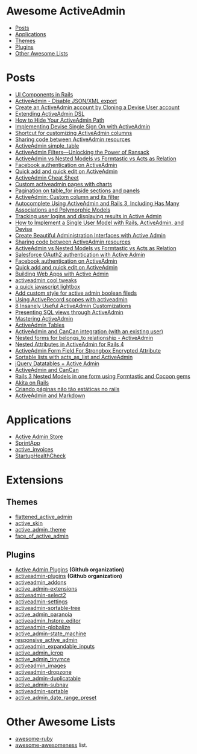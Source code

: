 Awesome ActiveAdmin
===================
* [Posts](#posts)
* [Applications](#applications)
* [Themes](#themes)
* [Plugins](#plugins)
* [Other Awesome Lists](#other-awesome-lists)

Posts
=====
* [UI Components in Rails](https://medium.com/@alessandro1997/ui-components-in-rails-7f9373f0f2f)
* [ActiveAdmin - Disable JSON/XML export](https://coderwall.com/p/qzlssg/activeadmin-disable-json-xml-export)
* [Create an ActiveAdmin account by Cloning a Devise User account](https://coderwall.com/p/k4bbnq/create-an-activeadmin-account-by-cloning-a-devise-user-account)
* [Extending ActiveAdmin DSL](https://coderwall.com/p/wadeva/extending-activeadmin-dsl)
* [How to Hide Your ActiveAdmin Path](https://coderwall.com/p/2luxig/how-to-hide-your-activeadmin-path)
* [Implementing Devise Single Sign On with ActiveAdmin](http://goo.gl/cnyLTC)
* [Shortcut for customizing ActiveAdmin columns](https://coderwall.com/p/epu-va/shortcut-for-customizing-activeadmin-columns)
* [Sharing code between ActiveAdmin resources](http://tmichel.github.io/2015/02/22/sharing-code-between-activeadmin-resources/)
* [ActiveAdmin simple_table](http://rubyglasses.blogspot.com.br/2015/02/activeadmin-simpletable.html)
* [ActiveAdmin Filters—Unlocking the Power of Ransack](http://viget.com/extend/activeadmin-filters-unlocking-the-power-of-ransack)
* [ActiveAdmin vs Nested Models vs Formtastic vs Acts as Relation](https://coderwall.com/p/cms9ma/)
* [Facebook authentication on ActiveAdmin](http://helabs.com/blog/2014/04/07/facebook-authentication-on-activeadmin/)
* [Quick add and quick edit on ActiveAdmin](http://helabs.com/blog/2014/05/28/quick-add-and-quick-edit-on-active-admin/)
* [ActiveAdmin Cheat Sheet](http://engineering.coachup.com/activeadmin-cheat-sheet/)
* [Custom activeadmin pages with charts](http://juanda.me/create-custom-activeadmin-pages-with-charts/)
* [Pagination on table_for inside sections and panels](https://github.com/activeadmin/activeadmin/issues/1116)
* [ActiveAdmin: Custom column and its filter](http://codeonhill.com/activeadmin-custom-column-and-its-filter/)
* [Autocomplete Using ActiveAdmin and Rails 3, Including Has Many Associations and Polymorphic Models](http://www.metaltoad.com/blog/activeadmin-autocomplete-rails3)
* [Tracking user logins and displaying results in Active Admin](https://labs.kollegorna.se/blog/2015/05/activeadmin-logins/)
* [How to Implement a Single User Model with Rails, ActiveAdmin, and Devise](http://dan.doezema.com/2012/02/how-to-implement-a-single-user-model-with-rails-activeadmin-and-devise/)
* [Create Beautiful Administration Interfaces with Active Admin](http://mattbriney.com/2011/09/create-beautiful-administration-interfaces-with-active-admin/)
* [Sharing code between ActiveAdmin resources](http://tmichel.github.io/2015/02/22/sharing-code-between-activeadmin-resources)
* [ActiveAdmin vs Nested Models vs Formtastic vs Acts as Relation](https://coderwall.com/p/cms9ma)
* [Salesforce OAuth2 authentication with Active Admin](http://ejholmes.io/2012/04/08/active-admin-with-omniauth.html)
* [Facebook authentication on ActiveAdmin](http://helabs.com.br/blog/2014/04/07/facebook-authentication-on-activeadmin/)
* [Quick add and quick edit on ActiveAdmin](http://helabs.com.br/blog/2014/05/28/quick-add-and-quick-edit-on-active-admin/)
* [Building Web Apps with Active Admin](http://reverbhq.com/blog/2012/08/building-web-apps-with-activeadmin/)
* [activeadmin cool tweaks](http://amolnpujari.wordpress.com/2013/10/23/activeadmin-cool-tweaks/)
* [a quick javascript lightbox](http://amolnpujari.wordpress.com/2013/12/19/a-quick-javascript-lightbox/)
* [Add custom style for active admin boolean fileds](http://salayhin.wordpress.com/2014/04/24/add-custom-style-for-active-admin-boolean-fileds/)
* [Using ActiveRecord scopes with activeadmin](http://www.reinteractive.net/posts/189-using-activerecord-scopes-with-activeadmin)
* [8 Insanely Useful ActiveAdmin Customizations](http://viget.com/extend/8-insanely-useful-activeadmin-customizations)
* [Presenting SQL views through ActiveAdmin](http://lorefnon.me/2014/07/13/presenting-sql-views-through-active-admin.html)
* [Mastering ActiveAdmin](http://staal.io/blog/2013/02/26/mastering-activeadmin/)
* [ActiveAdmin Tables](http://codequizzes.wordpress.com/2013/05/22/activeadmin-tables/)
* [ActiveAdmin and CanCan integration (with an existing user)](http://sush.github.io/posts/active-admin-and-cancan-integration/)
* [Nested forms for belongs_to relationship - ActiveAdmin](http://eshaiju.blogspot.com.br/2014/03/nested-forms-for-belongsto-relationship.html?m=1)
* [Nested Attributes in ActiveAdmin for Rails 4](http://www.yoniweisbrod.com/nested-attributes-in-activeadmin-for-rails-4/)
* [ActiveAdmin Form Field For Strongbox Encrypted Attribute](http://seankibler.com/activeadmin-form-field-for-strongbox-encrypted-attribute)
* [Sortable lists with acts_as_list and ActiveAdmin](http://www.mossity.com/2011/07/08/sortable-lists-with-actsaslist-and-activeadmin/)
* [jQuery Datatables + Active Admin](https://gist.github.com/EtienneDepaulis/4070962)
* [ActiveAdmin and CanCan](http://blog.genuitytech.com/2012/02/26/activeadmin-and-cancan/)
* [Rails 3 Nested Models in one form using Formtastic and Cocoon gems](http://maxivak.com/rails-3-nested-models-in-one-form-using-formtastic-and-cocoon-gems/)
* [Akita on Rails](http://www.akitaonrails.com/ActiveAdmin)
* [Criando páginas não tão estáticas no rails](http://helabs.com/blog/2013/08/12/criando-paginas-nao-tao-estaticas-no-rails/)
* [ActiveAdmin and Markdown](https://reinteractive.net/posts/43-activeadmin-and-markdown-on-your-15-minute-blog-part-4)

Applications
============
* [Active Admin Store](https://github.com/activeadmin/demo.activeadmin.info)
* [SprintApp](https://github.com/macfanatic/SprintApp)
* [active_invoices](https://github.com/ianmurrays/active_invoices)
* [StartupHealthCheck](https://github.com/PixelCrafters/StartupHealthCheck)

Extensions
==========

Themes
------
* [flattened_active_admin](https://github.com/Papercloud/flattened_active_admin)
* [active_skin](https://github.com/KMPgroup/active_skin)
* [active_admin_theme](https://github.com/didww/active_admin_theme)
* [face_of_active_admin](https://github.com/kvokka/face_of_active_admin)

Plugins
-------

* [Active Admin Plugins](https://github.com/activeadmin-plugins) __(Github organization)__
* [activeadmin-plugins](https://github.com/unmantained-activeadmin-plugins) __(Github organization)__
* [activeadmin_addons](https://github.com/platanus/activeadmin_addons)
* [active_admin-extensions](https://github.com/Fire-Dragon-DoL/active_admin-extensions)
* [activeadmin-select2](https://github.com/mfairburn/activeadmin-select2)
* [activeadmin-settings](https://github.com/slate-studio/activeadmin-settings)
* [activeadmin-sortable-tree](https://github.com/zorab47/activeadmin-sortable-tree)
* [active_admin_paranoia](https://github.com/raihan2006i/active_admin_paranoia)
* [activeadmin_hstore_editor ](https://github.com/wild-r/activeadmin_hstore_editor)
* [activeadmin-globalize](https://github.com/unmantained-activeadmin-plugins/activeadmin-globalize)
* [active_admin-state_machine](https://github.com/macfanatic/active_admin-state_machine)
* [responsive_active_admin](https://github.com/ball-hayden/responsive_active_admin)
* [activeadmin_expandable_inputs](https://github.com/arielschvartz/activeadmin_expandable_inputs)
* [active_admin_jcrop](https://github.com/Ricardonacif/active_admin_jcrop)
* [active_admin_tinymce](https://github.com/KernelCorp/active_admin_tinymce)
* [activeadmin_images](https://github.com/KernelCorp/activeadmin_images)
* [activeadmin-dropzone](http://maximgladkov.com/blog/activeadmin-dropzone-gem)
* [active_admin-duplicatable](https://github.com/zorab47/active_admin-duplicatable)
* [active_admin-subnav](http://rubygems.org/gems/active_admin-subnav)
* [activeadmin-sortable](https://github.com/neo/activeadmin-sortable)
* [active_admin_date_range_preset](https://github.com/workgena/active_admin_date_range_preset)

Other Awesome Lists
===================
* [awesome-ruby](https://github.com/markets/awesome-ruby)
* [awesome-awesomeness](https://github.com/bayandin/awesome-awesomeness) list.
